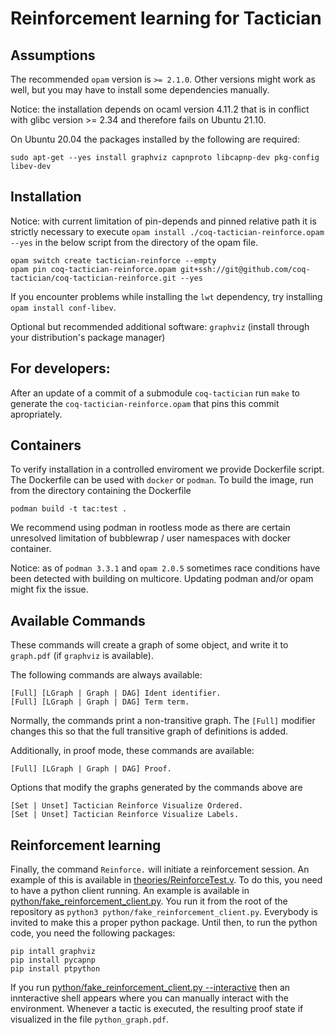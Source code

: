 # Reinforcement learning for Tactician

## Assumptions

The recommended `opam` version is `>= 2.1.0`. Other versions might work as well, but you may have to install some dependencies manually.

Notice: the installation depends on ocaml version 4.11.2 that is in conflict with glibc version >= 2.34
and therefore fails on Ubuntu 21.10. 

On Ubuntu 20.04 the packages installed by the following are required:

```
sudo apt-get --yes install graphviz capnproto libcapnp-dev pkg-config libev-dev
```

## Installation



Notice: with current limitation of pin-depends and pinned relative path it is strictly necessary to execute
`opam install ./coq-tactician-reinforce.opam --yes` in the below script from the directory of the opam file.

```
opam switch create tactician-reinforce --empty
opam pin coq-tactician-reinforce.opam git+ssh://git@github.com/coq-tactician/coq-tactician-reinforce.git --yes
```
If you encounter problems while installing the `lwt` dependency, try installing `opam install conf-libev`.

Optional but recommended additional software: `graphviz` (install through your distribution's package manager)


## For developers: 

After an update of a commit of a submodule `coq-tactician` run `make` to generate the 
`coq-tactician-reinforce.opam` that pins this commit apropriately.


## Containers

To verify installation in a controlled enviroment we provide Dockerfile script. The Dockerfile can be used with `docker` or `podman`. To build the image, run from the directory containing the Dockerfile
```
podman build -t tac:test . 
```
We recommend using podman in rootless mode as there are certain unresolved limitation of bubblewrap / user namespaces with docker container.  

Notice: as of `podman 3.3.1` and `opam 2.0.5` sometimes race conditions have been detected with building on multicore. Updating podman and/or opam might fix the issue.

## Available Commands

These commands will create a graph of some object, and write it to `graph.pdf` (if `graphviz` is available).

The following commands are always available:
```
[Full] [LGraph | Graph | DAG] Ident identifier.
[Full] [LGraph | Graph | DAG] Term term.
```
Normally, the commands print a non-transitive graph. The `[Full]` modifier changes this so that the full transitive graph of definitions is added.

Additionally, in proof mode, these commands are available:
```
[Full] [LGraph | Graph | DAG] Proof.
```

Options that modify the graphs generated by the commands above are
```
[Set | Unset] Tactician Reinforce Visualize Ordered.
[Set | Unset] Tactician Reinforce Visualize Labels.
```

## Reinforcement learning

Finally, the command `Reinforce.` will initiate a reinforcement session. An example of this is available in
[theories/ReinforceTest.v](theories/ReinforceTest.v).
To do this, you need to have a python client running. An example is available in [python/fake_reinforcement_client.py](python/fake_reinforcement_client.py).
You run it from the root of the repository as `python3 python/fake_reinforcement_client.py`.
Everybody is invited to make this a proper python package. Until then, to run the python code, you need the following packages:
```
pip intall graphviz
pip install pycapnp
pip install ptpython
```

If you run
[python/fake_reinforcement_client.py --interactive](python/fake_reinforcement_client.py) then an innteractive shell appears where you can
manually interact with the environment. Whenever a tactic is executed,
the resulting proof state if visualized in the file
`python_graph.pdf`.
